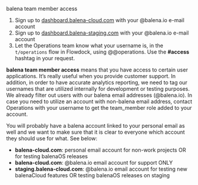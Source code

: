 balena team member access 

1. Sign up to [dashboard.balena-cloud.com](https://dashboard.balena-cloud.com/signup) with your @balena.io e-mail account
1. Sign up to [dashboard.balena-staging.com](https://dashboard.balena-staging.com/signup) with your @balena.io e-mail account
1. Let the Operations team know what your username is, in the `t/operations` flow in Flowdock, using @@operations. Use the **#access** hashtag in your request. 

**balena team member access** means that you have access to certain user applications. It’s really useful when you provide customer support. In addition, in order to have accurate analytics reporting, we need to tag our usernames that are utilized internally for development or testing purposes. We already filter out users with our balena email addresses (@balena.io). In case you need to utilize an account with non-balena email address, contact Operations with your username to get the team_member role added to your account. 

You will probably have a balena account linked to your personal email as well and we want to make sure that it is clear to everyone which account they should use for what. See below: 

* **balena-cloud.com**: personal email account for non-work projects OR for testing balenaOS releases
* **balena-cloud.com**: @balena.io email account for support ONLY
* **staging.balena-cloud.com**: @balena.io email account for testing new balenaCloud features OR testing balenaOS releases on staging
